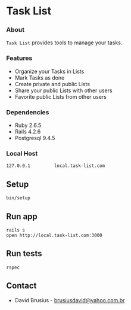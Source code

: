 # Task List #

### About

`Task List` provides tools to manage your tasks.

### Features

* Organize your Tasks in Lists
* Mark Tasks as done
* Create private and public Lists
* Share your public Lists with other users
* Favorite public Lists from other users

### Dependencies

* Ruby 2.6.5
* Rails 4.2.6
* Postgresql 9.4.5

### Local Host

    127.0.0.1         local.task-list.com

## Setup

    bin/setup

## Run app

    rails s
    open http://local.task-list.com:3000

## Run tests

    rspec

## Contact

* David Brusius - brusiusdavid@yahoo.com.br
